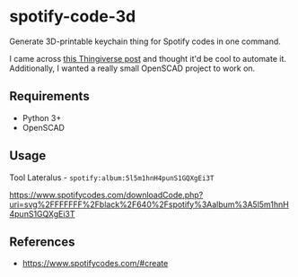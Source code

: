 # spotify-code-3d

Generate 3D-printable keychain thing for Spotify codes in one command.

I came across [this Thingiverse post](https://www.thingiverse.com/thing:4758473) and thought it'd be cool to
automate it. Additionally, I wanted a really small OpenSCAD project to work on.

## Requirements

- Python 3+
- OpenSCAD 

## Usage

Tool Lateralus - `spotify:album:5l5m1hnH4punS1GQXgEi3T`

https://www.spotifycodes.com/downloadCode.php?uri=svg%2FFFFFFF%2Fblack%2F640%2Fspotify%3Aalbum%3A5l5m1hnH4punS1GQXgEi3T

## References

- https://www.spotifycodes.com/#create
